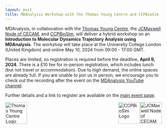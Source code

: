 ```yaml
---
layout: post
title: MDAnalysis Workshop with the Thomas Young Centre and CCPBioSim
---
```


MDAnalysis, in collaboration with the [Thomas Young Centre](https://thomasyoungcentre.org/), the [JCMaxwell Node of CECAM](https://uk-jcmaxwell.cecam.org/), and [CCPBioSim](https://www.ccpbiosim.ac.uk/), will deliver a hybrid workshop on an **Introduction to Molecular Dynamics Trajectory Analysis using MDAnalysis**. The workshop will take place at the University College London (United Kingdom) and online May 10, 2024 from 09:00 - 17:00 GMT.

Places are limited, so registration is required before the deadline, **April 9, 2024**. There is a £10 fee for in-person registration, which includes lunch (but not travel or accommodation). Due to high demand, the online spaces are already full. If you are unable to join us in person, we encourage you to check out the recording after the event on the [MDAnalysis YouTube channel](https://www.youtube.com/@mdanalysis3040).

Further details and a link to register are available on the [main event page](https://www.ccpbiosim.ac.uk/mda2024).

<img
src="/public/images/TYC_Logo.jpg"
title="Thomas Young Centre Logo" alt="Thomas Young Centre Logo"
style="float: left; height: 5em; " />

<img
src="/public/images/JCMaxwell_Logo.png"
title="JCMaxwell Node of CECAM Logo" alt="JCMaxwell Node of CECAM Logo"
style="float: right; height: 5em; " />

<img
src="/public/images/CCPBioSim_Logo.png"
title="CCPBioSim Logo" alt="CCPBioSim Logo"
style="float: right; height: 5em; " />
